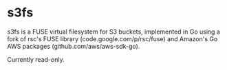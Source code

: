 s3fs
====

s3fs is a FUSE virtual filesystem for S3 buckets, implemented in Go
using a fork of rsc's FUSE library (code.google.com/p/rsc/fuse) and
Amazon's Go AWS packages (github.com/aws/aws-sdk-go).

Currently read-only.
